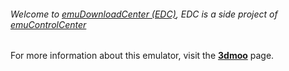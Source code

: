 ###### Welcome to [emuDownloadCenter (EDC)](https://github.com/PhoenixInteractiveNL/emuDownloadCenter/wiki/), EDC is a side project of [emuControlCenter](https://github.com/PhoenixInteractiveNL/emuControlCenter/wiki/)

For more information about this emulator, visit the [**3dmoo**](https://github.com/PhoenixInteractiveNL/emuDownloadCenter/wiki/Emulator-3dmoo#menu) page.
